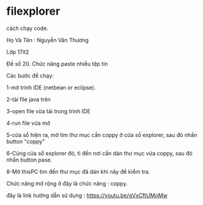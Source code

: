 # filexplorer
cách chạy code.

Họ Và Tên : Nguyễn Văn Thương

Lớp 17it2

Đề số 20. Chức năng paste nhiều tệp tin

Các bước để chạy:

1-mở trình IDE (netbean or eclipse).

2-tải file java trên

3-open file vừa tải trong trình IDE

4-run file vừa mở

5-cửa sổ hiện ra, mở tìm thư mục cần coppy ở cửa sổ explorer, sau đó nhấn button "coppy"

6-Cũng cửa sổ explorer đó, tì đến nơi cần dán thư mục vừa coppy, sau đó nhấn button pase.

8-Mở thisPC tìm đến thư mục đã dán khi nãy để kiểm tra.

Chức năng mở rộng ở đây là chức năng : coppy.

đây là link hướng dẫn sử dụng : https://youtu.be/gVxCftUMoMw

